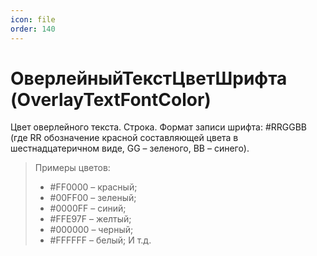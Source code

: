 ```yaml
---
icon: file
order: 140
---
```


# ОверлейныйТекстЦветШрифта (OverlayTextFontColor)

Цвет оверлейного текста. Строка. Формат записи шрифта: #RRGGBB (где RR обозначение красной составляющей цвета в шестнадцатеричном виде, GG – зеленого, BB – синего).  
> Примеры цветов:
> * #FF0000 – красный;
> * #00FF00 – зеленый;
> * #0000FF – синий;
> * #FFE97F – желтый;
> * #000000 – черный;
> * #FFFFFF – белый;
И т.д.
